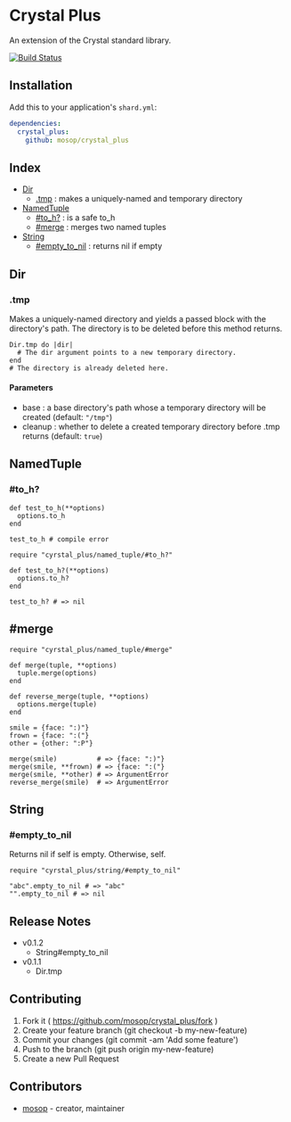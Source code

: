 # Crystal Plus

An extension of the Crystal standard library.

[![Build Status](https://travis-ci.org/mosop/crystal_plus.svg?branch=master)](https://travis-ci.org/mosop/crystal_plus)

## Installation

Add this to your application's `shard.yml`:

```yaml
dependencies:
  crystal_plus:
    github: mosop/crystal_plus
```

## Index

* [Dir](#dir)
  * [.tmp](#dir.tmp) : makes a uniquely-named and temporary directory
* [NamedTuple](#named_tuple)
  * [#to_h?](#named_tuple#to_h?) : is a safe to_h
  * [#merge](#naemd_tuple#merge) : merges two named tuples
* [String](#string)
  * [#empty_to_nil](#string#empty_to_nil) : returns nil if empty

## Dir

<a name="dir"></a>

### .tmp

<a name="dir.tmp"></a>

Makes a uniquely-named directory and yields a passed block with the directory's path. The directory is to be deleted before this method returns.

```crystal
Dir.tmp do |dir|
  # The dir argument points to a new temporary directory.
end
# The directory is already deleted here.
```

#### Parameters

* base : a base directory's path whose a temporary directory will be created (default: `"/tmp"`)
* cleanup : whether to delete a created temporary directory before .tmp returns (default: `true`)

## NamedTuple

<a name="named_tuple"></a>

### #to_h?

<a name="naemd_tuple#to_h?"></a>

```crystal
def test_to_h(**options)
  options.to_h
end

test_to_h # compile error
```

```crystal
require "cyrstal_plus/named_tuple/#to_h?"

def test_to_h?(**options)
  options.to_h?
end

test_to_h? # => nil
```

## #merge

<a name="named_tuple#merge"></a>

```crystal
require "cyrstal_plus/named_tuple/#merge"

def merge(tuple, **options)
  tuple.merge(options)
end

def reverse_merge(tuple, **options)
  options.merge(tuple)
end

smile = {face: ":)"}
frown = {face: ":("}
other = {other: ":P"}

merge(smile)          # => {face: ":)"}
merge(smile, **frown) # => {face: ":("}
merge(smile, **other) # => ArgumentError
reverse_merge(smile)  # => ArgumentError
```

## String

<a name="string"></a>

### #empty_to_nil

<a name="string#empty_to_nil"></a>

Returns nil if self is empty. Otherwise, self.

```crystal
require "cyrstal_plus/string/#empty_to_nil"

"abc".empty_to_nil # => "abc"
"".empty_to_nil # => nil
```

## Release Notes

* v0.1.2
  * String#empty_to_nil
* v0.1.1
  * Dir.tmp

## Contributing

1. Fork it ( https://github.com/mosop/crystal_plus/fork )
2. Create your feature branch (git checkout -b my-new-feature)
3. Commit your changes (git commit -am 'Add some feature')
4. Push to the branch (git push origin my-new-feature)
5. Create a new Pull Request

## Contributors

- [mosop](https://github.com/mosop) - creator, maintainer
